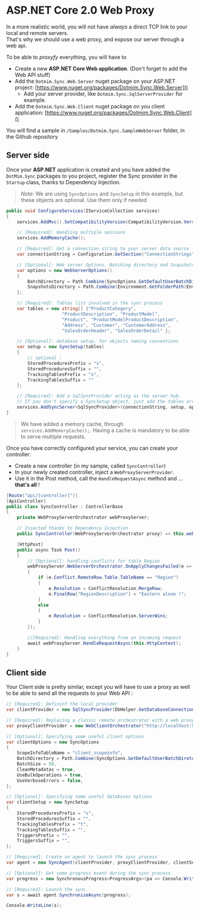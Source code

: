 # ASP.NET Core 2.0 Web Proxy

In a more realistic world, you will not have *always* a direct TCP link to your local and remote servers.  
That's why we should use a web proxy, and expose our server through a web api.   

To be able to *proxyfy* everything, you will have to
* Create a new **ASP.NET Core Web application**. (Don't forget to add the Web API stuff)
* Add the `Dotmim.Sync.Web.Server` nuget package on your ASP.NET project: [https://www.nuget.org/packages/Dotmim.Sync.Web.Server]()
    * Add your server provider, like `Dotmim.Sync.SqlServerProvider` for example.
* Add the `Dotmim.Sync.Web.Client` nuget package on you client application: [https://www.nuget.org/packages/Dotmim.Sync.Web.Client]() 

You will find a sample in `/Samples/Dotmim.Sync.SampleWebServer` folder, in the Github repository


## Server side

Once your **ASP.NET** application is created and you have added the `DotMim.Sync` packages to you project, register the Sync provider in the `Startup` class, thanks to Dependency Injection.

> *Note*: We are using `SyncOptions` and `SyncSetup` in this example, but these objects are optional. Use them only if needed 

``` cs
public void ConfigureServices(IServiceCollection services)
{
    services.AddMvc().SetCompatibilityVersion(CompatibilityVersion.Version_2_2);

    // [Required]: Handling multiple sessions
    services.AddMemoryCache();

    // [Required]: Get a connection string to your server data source
    var connectionString = Configuration.GetSection("ConnectionStrings")["DefaultConnection"];

    // [Optional]: Web server Options. Batching directory and Snapshots directory
    var options = new WebServerOptions()
    {
        BatchDirectory = Path.Combine(SyncOptions.GetDefaultUserBatchDiretory(), "server"),
        SnapshotsDirectory = Path.Combine(Environment.GetFolderPath(Environment.SpecialFolder.UserProfile), "Snapshots")
    };

    // [Required]: Tables list involved in the sync process
    var tables = new string[] {"ProductCategory",
                     "ProductDescription", "ProductModel",
                     "Product", "ProductModelProductDescription",
                     "Address", "Customer", "CustomerAddress",
                     "SalesOrderHeader", "SalesOrderDetail" };

    // [Optional]: database setup, for objects naming conventions
    var setup = new SyncSetup(tables)
    {
        // optional :
        StoredProceduresPrefix = "s",
        StoredProceduresSuffix = "",
        TrackingTablesPrefix = "s",
        TrackingTablesSuffix = ""
    };

    // [Required]: Add a SqlSyncProvider acting as the server hub.
    // If you don't specify a SyncSetup object, just add the tables array.
    services.AddSyncServer<SqlSyncProvider>(connectionString, setup, options);
}
```

> We have added a memory cache, through `services.AddMemoryCache();`. Having a cache is mandatory to be able to serve multiple requests. 

Once you have correctly configured your service, you can create your controller:

* Create a new controller (in my sample, called `SyncController`)
* In your newly created controller, inject a `WebProxyServerProvider`.   
* Use it in the Post method, call the `HandleRequestAsync` method and ... **that's all** !

``` cs
[Route("api/[controller]")]
[ApiController]
public class SyncController : ControllerBase
{
    private WebProxyServerOrchestrator webProxyServer;

    // Injected thanks to Dependency Injection
    public SyncController(WebProxyServerOrchestrator proxy) => this.webProxyServer = proxy;

    [HttpPost]
    public async Task Post()
    {
        // [Optional]: handling conflicts for table Region
        webProxyServer.WebServerOrchestrator.OnApplyChangesFailed(e =>
        {
            if (e.Conflict.RemoteRow.Table.TableName == "Region")
            {
                e.Resolution = ConflictResolution.MergeRow;
                e.FinalRow["RegionDescription"] = "Eastern alone !";
            }
            else
            {
                e.Resolution = ConflictResolution.ServerWins;
            }
        });

        //[Required]: Handling everything from an incoming request
        await webProxyServer.HandleRequestAsync(this.HttpContext);
    }
}

```

## Client side

Your Client side is pretty similar, except you will have to use a proxy as well to be able to send all the requests to your Web API :

``` cs
// [Required]: Defininf the local provider
var clientProvider = new SqlSyncProvider(DbHelper.GetDatabaseConnectionString(clientDbName));

// [Required]: Replacing a classic remote orchestrator with a web proxy orchestrator that point on the web api
var proxyClientProvider = new WebClientOrchestrator("http://localhost:52288/api/Sync");

// [Optional]: Specifying some useful client options
var clientOptions = new SyncOptions
{
    ScopeInfoTableName = "client_scopeinfo",
    BatchDirectory = Path.Combine(SyncOptions.GetDefaultUserBatchDiretory(), "sync_client"),
    BatchSize = 50,
    CleanMetadatas = true,
    UseBulkOperations = true,
    UseVerboseErrors = false,
};

// [Optional]: Specifying some useful databases options
var clientSetup = new SyncSetup
{
    StoredProceduresPrefix = "s",
    StoredProceduresSuffix = "",
    TrackingTablesPrefix = "t",
    TrackingTablesSuffix = "",
    TriggersPrefix = "",
    TriggersSuffix = "",
};

// [Required]: Create an agent to launch the sync process
var agent = new SyncAgent(clientProvider, proxyClientProvider, clientSetup, clientOptions);

// [Optional]: Get some progress event during the sync process
var progress = new SynchronousProgress<ProgressArgs>(pa => Console.WriteLine($"{pa.Context.SessionId} - {pa.Context.SyncStage}\t {pa.Message}"));

// [Required]: Launch the sync.
var s = await agent.SynchronizeAsync(progress);

Console.WriteLine(s);

```
